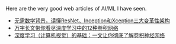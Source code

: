 Here are the very good web articles of AI/ML I have seen.

 * [无需数学背景，读懂ResNet、Inception和Xception三大变革性架构 ](https://m.sohu.com/a/166062301_465914/?pvid=000115_3w_a#read)
 * [万字长文带你看尽深度学习中的12种卷积网络](https://www.toutiao.com/a6677795007350440460/)
 * [深度学习（计算机视觉）的基础：一文让你彻底了解卷积神经网络](https://www.toutiao.com/a6756870100248183304/)
